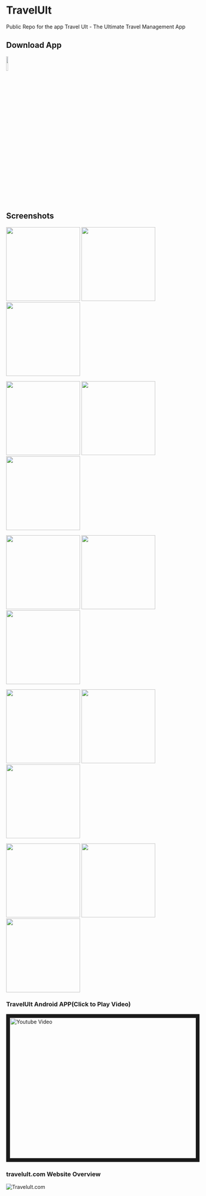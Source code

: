 # TravelUlt
Public Repo for the app Travel Ult - The Ultimate Travel Management App

## Download App

<a href="https://play.google.com/store/apps/details?id=com.codewithbishal.travelult"><img src="https://firebasestorage.googleapis.com/v0/b/project-2650061835462236160.appspot.com/o/Github-travelult%2Ftravelult.app.webp?alt=media&token=3485bebc-e72e-476f-8bb9-dcb702a10640" width="10%" height="10%"></a>

## Screenshots

<p float="left">
  <img src="https://firebasestorage.googleapis.com/v0/b/project-2650061835462236160.appspot.com/o/Github-travelult%2Fscreens%2FMy%20project%20(10).png?alt=media&token=0b74563e-948c-4e23-9b82-97905918036f" width="200" />
  <img src="https://firebasestorage.googleapis.com/v0/b/project-2650061835462236160.appspot.com/o/Github-travelult%2Fscreens%2FMy%20project%20(11).png?alt=media&token=0b74563e-948c-4e23-9b82-97905918036f" width="200" /> 
  <img src="https://firebasestorage.googleapis.com/v0/b/project-2650061835462236160.appspot.com/o/Github-travelult%2Fscreens%2FMy%20project%20(12).png?alt=media&token=0b74563e-948c-4e23-9b82-97905918036f" width="200" />
</p>

<p float="left">
  <img src="https://firebasestorage.googleapis.com/v0/b/project-2650061835462236160.appspot.com/o/Github-travelult%2Fscreens%2F14.png?alt=media&token=77f322ac-ab72-4e8e-b1ba-69286e56a5db" width="200" />
  <img src="https://firebasestorage.googleapis.com/v0/b/project-2650061835462236160.appspot.com/o/Github-travelult%2Fscreens%2FMy%20project%20(8).png?alt=media&token=0b74563e-948c-4e23-9b82-97905918036f" width="200" /> 
  <img src="https://firebasestorage.googleapis.com/v0/b/project-2650061835462236160.appspot.com/o/Github-travelult%2Fscreens%2FMy%20project%20(2).png?alt=media&token=0b74563e-948c-4e23-9b82-97905918036f" width="200" />
</p>

<p float="left">
  <img src="https://firebasestorage.googleapis.com/v0/b/project-2650061835462236160.appspot.com/o/Github-travelult%2Fscreens%2FMy%20project%20(1).png?alt=media&token=0b74563e-948c-4e23-9b82-97905918036f" width="200" />
  <img src="https://firebasestorage.googleapis.com/v0/b/project-2650061835462236160.appspot.com/o/Github-travelult%2Fscreens%2FMy%20project%20(5).png?alt=media&token=0b74563e-948c-4e23-9b82-97905918036f" width="200" /> 
  <img src="https://firebasestorage.googleapis.com/v0/b/project-2650061835462236160.appspot.com/o/Github-travelult%2Fscreens%2FMy%20project%20(5).png?alt=media&token=0b74563e-948c-4e23-9b82-97905918036f" width="200" />
</p>

<p float="left">
  <img src="https://firebasestorage.googleapis.com/v0/b/project-2650061835462236160.appspot.com/o/Github-travelult%2Fscreens%2FMy%20project%20(9).png?alt=media&token=0b74563e-948c-4e23-9b82-97905918036f" width="200" />
  <img src="https://firebasestorage.googleapis.com/v0/b/project-2650061835462236160.appspot.com/o/Github-travelult%2Fscreens%2FMy%20project%20(3).png?alt=media&token=0b74563e-948c-4e23-9b82-97905918036f" width="200" /> 
  <img src="https://firebasestorage.googleapis.com/v0/b/project-2650061835462236160.appspot.com/o/Github-travelult%2Fscreens%2FMy%20project%20(4).png?alt=media&token=0b74563e-948c-4e23-9b82-97905918036f" width="200" />
</p>

<p float="left">
  <img src="https://firebasestorage.googleapis.com/v0/b/project-2650061835462236160.appspot.com/o/Github-travelult%2Fscreens%2FMy%20project%20(6).png?alt=media&token=0b74563e-948c-4e23-9b82-97905918036f" width="200" />
  <img src="https://firebasestorage.googleapis.com/v0/b/project-2650061835462236160.appspot.com/o/Github-travelult%2Fscreens%2FMy%20project%20(3).png?alt=media&token=0b74563e-948c-4e23-9b82-97905918036f" width="200" /> 
  <img src="https://firebasestorage.googleapis.com/v0/b/project-2650061835462236160.appspot.com/o/Github-travelult%2Fscreens%2FMy%20project.png?alt=media&token=5587d826-6983-4a94-a60b-af855ef46bc1" width="200" />
</p>



### TravelUlt Android APP(Click to Play Video)

<a href="http://www.youtube.com/watch?feature=player_embedded&v=g5z7nyL0ajU
" target="_blank"><img src="http://img.youtube.com/vi/g5z7nyL0ajU/0.jpg" 
alt="Youtube Video" width="540" height="380" border="10" /></a>


### travelult.com Website Overview

![Travelult.com](https://firebasestorage.googleapis.com/v0/b/project-2650061835462236160.appspot.com/o/Github-travelult%2Ftravelult.com.png?alt=media&token=39a3bb6c-7cd4-4417-b34a-44cc61fb6078)

